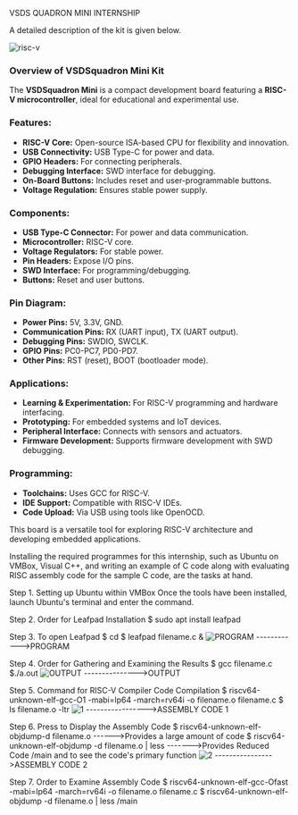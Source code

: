 VSDS QUADRON MINI INTERNSHIP
           
A detailed description of the kit is given below.
            
            
![risc-v](https://github.com/SIVASAMBAVI/VSDS-QUADRON-INTERN/assets/150532409/9ea472b3-b49a-42be-bad2-fc65c15ca07d)

### Overview of VSDSquadron Mini Kit

The **VSDSquadron Mini** is a compact development board featuring a **RISC-V microcontroller**, ideal for educational and experimental use.

### Features:

- **RISC-V Core:** Open-source ISA-based CPU for flexibility and innovation.
- **USB Connectivity:** USB Type-C for power and data.
- **GPIO Headers:** For connecting peripherals.
- **Debugging Interface:** SWD interface for debugging.
- **On-Board Buttons:** Includes reset and user-programmable buttons.
- **Voltage Regulation:** Ensures stable power supply.

### Components:

- **USB Type-C Connector:** For power and data communication.
- **Microcontroller:** RISC-V core.
- **Voltage Regulators:** For stable power.
- **Pin Headers:** Expose I/O pins.
- **SWD Interface:** For programming/debugging.
- **Buttons:** Reset and user buttons.

### Pin Diagram:

- **Power Pins:** 5V, 3.3V, GND.
- **Communication Pins:** RX (UART input), TX (UART output).
- **Debugging Pins:** SWDIO, SWCLK.
- **GPIO Pins:** PC0-PC7, PD0-PD7.
- **Other Pins:** RST (reset), BOOT (bootloader mode).

### Applications:

- **Learning & Experimentation:** For RISC-V programming and hardware interfacing.
- **Prototyping:** For embedded systems and IoT devices.
- **Peripheral Interface:** Connects with sensors and actuators.
- **Firmware Development:** Supports firmware development with SWD debugging.

### Programming:

- **Toolchains:** Uses GCC for RISC-V.
- **IDE Support:** Compatible with RISC-V IDEs.
- **Code Upload:** Via USB using tools like OpenOCD.

This board is a versatile tool for exploring RISC-V architecture and developing embedded applications.


Installing the required programmes for this internship, such as Ubuntu on VMBox, Visual C++, and writing an example of C code along with evaluating RISC assembly code for the sample C code, are the tasks at hand.

Step 1. Setting up Ubuntu within VMBox
Once the tools have been installed, launch Ubuntu's terminal and enter the command.

Step 2. Order for Leafpad Installation
            $ sudo apt install leafpad
        
Step 3. To open Leafpad
            $ cd 
            $ leafpad filename.c &
![PROGRAM](https://github.com/SIVASAMBAVI/VSDS-QUADRON-INTERN/assets/150532409/7cdc08c8-5e9f-4b92-a68d-8a3651c9ca35) ------------>PROGRAM

Step 4. Order for Gathering and Examining the Results
            $ gcc filename.c
            $./a.out
![OUTPUT](https://github.com/SIVASAMBAVI/VSDS-QUADRON-INTERN/assets/150532409/3e8c9962-a4c8-44a9-a396-a4f84235fe9d)  --------------->OUTPUT

Step 5. Command for RISC-V Compiler Code Compilation
        $ riscv64-unknown-elf-gcc-O1 -mabi=lp64 -march=rv64i -o filename.o filename.c 
        $ ls filename.o -ltr
![1](https://github.com/SIVASAMBAVI/VSDS-QUADRON-INTERN/assets/150532409/948a3682-e196-4ba5-9e72-dc4593979ccd) ----------------->ASSEMBLY CODE 1

Step 6. Press to Display the Assembly Code
        $ riscv64-unknown-elf-objdump-d filename.o ------>Provides a large amount of code
        $ riscv64-unknown-elf-objdump -d filename.o | less ------->Provides Reduced Code /main and to see the code's primary function
![2](https://github.com/SIVASAMBAVI/VSDS-QUADRON-INTERN/assets/150532409/1c574c97-64af-477e-8a06-e944a45afca0) ---------------->ASSEMBLY CODE 2

Step 7. Order to Examine Assembly Code
         $ riscv64-unknown-elf-gcc-Ofast -mabi=lp64 -march=rv64i -o filename.o filename.c 
         $ riscv64-unknown-elf-objdump -d filename.o | less /main 





           
           
